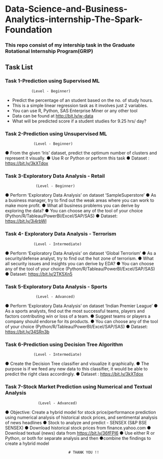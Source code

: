 # Data-Science-and-Business-Analytics-internship-The-Spark-Foundation
   
   ### This repo consist of my intership task in the Graduate Rotational Internship Program(GRIP)
## Task List
 ### Task 1-Prediction using Supervised ML 
                (Level - Beginner)
   - Predict the percentage of an student based on the no. of study hours. 
   - This is a simple linear regression task as it involves just 2 variables.
   - You can use R, Python, SAS Enterprise Miner or any other tool 
   - Data can be found at http://bit.ly/w-data
   - What will be predicted score if a student studies for 9.25 hrs/ day? 
                
        
  ### Task 2-Prediction using Unsupervised ML
                 (Level - Beginner)
   ● From the given ‘Iris’ dataset, predict the optimum number of clusters 
     and represent it visually. 
   ● Use R or Python or perform this task
   ● Dataset : https://bit.ly/3kXTdox
   
   
   
  ### Task 3-Exploratory Data Analysis - Retail
                  (Level - Beginner)
   ● Perform ‘Exploratory Data Analysis’ on dataset ‘SampleSuperstore’ 
   ● As a business manager, try to find out the weak areas where you can 
     work to make more profit. 
   ● What all business problems you can derive by exploring the data? 
   ● You can choose any of the tool of your choice 
     (Python/R/Tableau/PowerBI/Excel/SAP/SAS) 
   ● Dataset: https://bit.ly/3i4rbWl
   
  ### Task 4- Exploratory Data Analysis - Terrorism
                 (Level - Intermediate)
   ● Perform ‘Exploratory Data Analysis’ on dataset ‘Global Terrorism’ 
   ● As a security/defense analyst, try to find out the hot zone of terrorism. 
   ● What all security issues and insights you can derive by EDA? 
   ● You can choose any of the tool of your choice 
     (Python/R/Tableau/PowerBI/Excel/SAP/SAS) 
   ● Dataset: https://bit.ly/2TK5Xn5

  ### Task 5-Exploratory Data Analysis - Sports
                  (Level - Advanced)
   ● Perform ‘Exploratory Data Analysis’ on dataset ‘Indian Premier League’ 
   ● As a sports analysts, find out the most successful teams, players and factors 
     contributing win or loss of a team. 
   ● Suggest teams or players a company should endorse for its products. 
   ● You can choose any of the tool of your choice 
     (Python/R/Tableau/PowerBI/Excel/SAP/SAS) 
   ● Dataset: https://bit.ly/34SRn3b
   
  ### Task 6-Prediction using Decision Tree Algorithm 
                 (Level - Intermediate)
   ● Create the Decision Tree classifier and visualize it graphically. 
   ● The purpose is if we feed any new data to this classifier, it would be able to 
      predict the right class accordingly. 
   ● Dataset : https://bit.ly/3kXTdox 
  
 ### Task 7-Stock Market Prediction using Numerical and Textual Analysis
                   (Level - Advanced)
   ● Objective: Create a hybrid model for stock price/performance  prediction
      using numerical analysis of historical stock prices, and sentimental
      analysis of news headlines 
   ● Stock to analyze and predict - SENSEX (S&P BSE SENSEX)
   ● Download historical stock prices from finance.yahoo.com
   ● Download textual (news) data from https://bit.ly/36fFPI6
   ● Use either R or Python, or both for separate analysis and then 
   ●combine the findings to create a hybrid model 
   
   
                                 # THANK YOU !!
               
